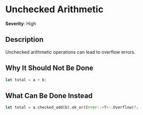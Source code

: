 # Unchecked Arithmetic

**Severity**: High

## Description
Unchecked arithmetic operations can lead to overflow errors.

## Why It Should Not Be Done


```rust
let total = a + b;
```



## What Can Be Done Instead



```rust
let total = a.checked_add(b).ok_or(Error::<T>::Overflow)?;
```


